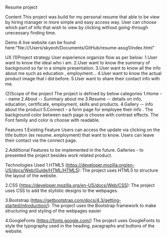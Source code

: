 Resume project

Content
This project was build for my personal resume that able to be view by hiring manager in more simple and easy access way.
User can choose which part of info that wish to view by clicking without going-through unecessary finding time.

Demo
A live website can be found here:"file:///Users/skyeoh/Documents/GitHub/resume-assg1/index.html"

UX
(1)Project strategy
User experience organize flow as per below:
1.User want to know the ideal who i am.
2.User want to know the summary of background so far in a simple presentation.
3.User want to know all the info about me such as education , employment...
4.User want to know the actual product image that i did before.
5.User want to share their contact info with me.


(2)Scope of the project
The project is defined by below categories
1.Home -- name
2.About -- Summary about me
3.Resume -- details on info, education, certificate, employment, skills and products.
4.Gallery -- info about the product
5.Connect - a form page for employee their info .
The background color between each page is choose with contrast effects. The Font family and color is choose with readable.

Features
1.Existing Feature
Users can access the update via clicking on the title button (ex resume..employment) that want to know.
Users can leave their contact via the connect page.

2.Additional Features to be implemented in the future.
Galleries - to presented the project besides work related product.

Technologies Used
1.HTML5 (https://developer.mozilla.org/en-US/docs/Web/Guide/HTML/HTML5): The project uses HTML5 to structure the layout of the website.

2.CSS (https://developer.mozilla.org/en-US/docs/Web/CSS): The project uses CSS to add the stylistic designs to the webpages.

3.Bootstrap (https://getbootstrap.com/docs/4.3/getting-started/introduction/): The project uses the Bootstrap framework to make structuring and styling of the webpages easier

4.GoogleFonts (https://fonts.google.com/) The project uses GoogleFonts to style the typography used in the heading, paragraphs and buttons of the website.




